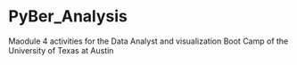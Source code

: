 # PyBer_Analysis
Maodule 4 activities for the  Data Analyst and visualization Boot Camp of the University of Texas at Austin
